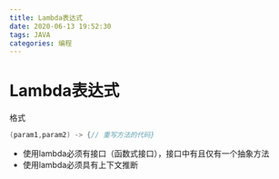 ```yaml
---
title: Lambda表达式
date: 2020-06-13 19:52:30
tags: JAVA
categories: 编程
---
```


# Lambda表达式

格式

```java
(param1,param2) -> {// 重写方法的代码}
```

- 使用lambda必须有接口（函数式接口），接口中有且仅有一个抽象方法
- 使用lambda必须具有上下文推断